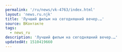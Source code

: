 ```yaml
---
permalink: '/ru/news/vk-4763/index.html'
layout: 'news.ru.njk'
title: 'Лучший фильм на сегодняшний вечер.…'
source: ВКонтакте
tags:
  - news_ru
description: 'Лучший фильм на сегодняшний вечер.…'
updatedAt: 1510419660
---
```

